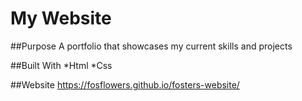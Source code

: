 # My Website

##Purpose
A portfolio that showcases my current skills and projects

##Built With
*Html
*Css

##Website
https://fosflowers.github.io/fosters-website/